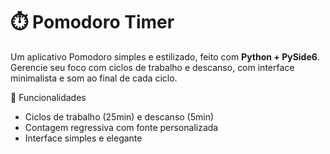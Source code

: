 # ⏱️ Pomodoro Timer

Um aplicativo Pomodoro simples e estilizado, feito com **Python + PySide6**. Gerencie seu foco com ciclos de trabalho e descanso, com interface minimalista e som ao final de cada ciclo.

🚀 Funcionalidades

- Ciclos de trabalho (25min) e descanso (5min)
- Contagem regressiva com fonte personalizada
- Interface simples e elegante
